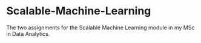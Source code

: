 # Scalable-Machine-Learning
The two assignments for the Scalable Machine Learning module in my MSc in Data Analytics.
